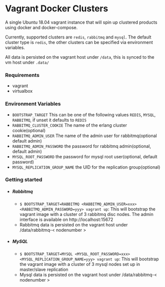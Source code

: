 # Vagrant Docker Clusters

A single Ubuntu 18.04 vagrant instance that will spin up clustered products using docker and docker-compose.

Currently, supported clusters are `redis`, `rabbitmq` and `mysql`. The default cluster type is `redis`, the other clusters
can be specified via environment variables.

All data is persisted on the vagrant host under `/data`, this is synced to the vm host under `.data/`

### Requirements
 - vagrant
 - virtualbox

### Environment Variables
  - `BOOTSTRAP_TARGET` This can be one of the following values `REDIS`, `MYSQL`, `RABBITMQ`, if unset it defaults to `REDIS`
  - `RABBITMQ_CLUSTER_COOKIE` The name of the erlang cluster cookie(optional)
  - `RABBITMQ_ADMIN_USER` The name of the admin user for rabbitmq(optional default admin)
  - `RABBITMQ_ADMIN_PASSWORD` the password for rabbitmq admin(optional, default admin)
  - `MYSQL_ROOT_PASSWORD`  the password for mysql root user(optional, default password)
  - `MYSQL_REPLICATION_GROUP_NAME` the UID for the replication group(optional)

### Getting started

- ##### Rabbitmq
  - `$ BOOTSTRAP_TARGET=RABBITMQ <RABBITMQ_ADMIN_USER=xxx> <RABBITMQ_ADMIN_PASSWORD=yyy> vagrant up`: This will bootstrap the vagrant image with a cluster of 3
    rabbitmq disc nodes. The admin interface is available on http://localhost:15672
  - Rabbitmq data is persisted on the vagrant host under /data/rabbitmq-< nodenumber >

- ##### MySQL
  - `$ BOOTSTRAP_TARGET=MYSQL <MYSQL_ROOT_PASSWORD=xxx> <MYSQL_REPLICATION_GROUP_NAME=yyy> vagrant up`: This will bootstrap the vagrant image with a cluster of 3
    mysql nodes set up in master/slave replication
  - Mysql data is persisted on the vagrant host under /data/rabbitmq-< nodenumber >
